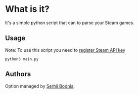 # What is it? 

It's a simple python script that can to parse your Steam games.

## Usage

Note: To use this script you need to [register Steam API key](https://steamcommunity.com/dev/apikey)

```
python3 main.py
```

## Authors

Option managed by [Serhii Bodnia](https://github.com/sbodnia).
